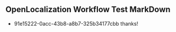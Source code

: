 ## OpenLocalization Workflow Test MarkDown
* 91e15222-0acc-43b8-a8b7-325b34177cbb 
thanks!<!--HONumber=Feb16_HO4-->
